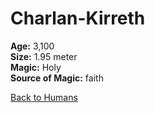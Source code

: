 # Charlan-Kirreth

**Age:** 3,100  
**Size:** 1.95 meter   
**Magic:** Holy  
**Source of Magic:** faith

[Back to Humans](../human.md)
